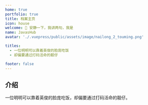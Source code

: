 ```yaml
---
home: true
portfolio: true
title: 档案主页
icon: house
welcome: 👋 安静一下，我讲两句，我是
name: JavasHub
avatar: './.vuepress/public/assets/image/nailong_2_touming.png'

titles:
  - 一位明明可以靠着英俊的脸庞吃饭
  - 却偏要通过打码活命的靓仔

footer: false
---
```


## 介绍

一位明明可以靠着英俊的脸庞吃饭，却偏要通过打码活命的靓仔。

